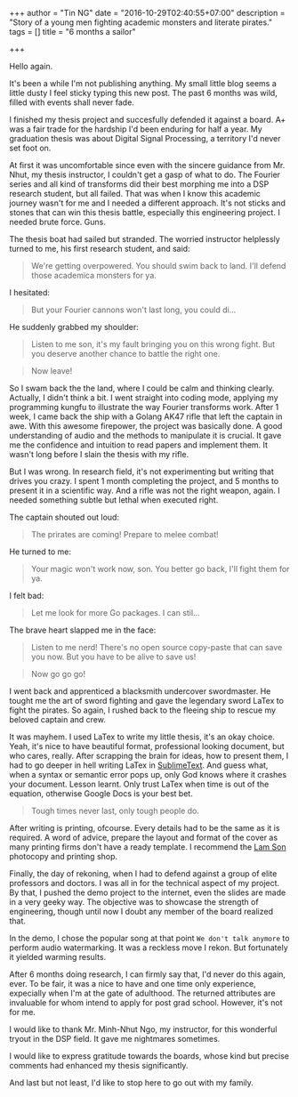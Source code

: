 +++
author = "Tin NG"
date = "2016-10-29T02:40:55+07:00"
description = "Story of a young men fighting academic monsters and literate pirates."
tags = []
title = "6 months a sailor"

+++

Hello again. 

It's been a while I'm not publishing anything. My small little blog seems a little dusty I feel sticky
typing this new post. The past 6 months was wild, filled with events shall never fade. 

I finished my thesis project and succesfully defended it against a board. A+ was a fair trade for the hardship I'd been
enduring for half a year. My graduation thesis was about Digital Signal Processing, a territory I'd never set foot on.

At first it was uncomfortable since even with the sincere guidance from Mr. Nhut, my thesis instructor, I couldn't get a 
gasp of what to do. The Fourier series and all kind of transforms did their best morphing me into a DSP research student, 
but all failed. That was when I know this academic journey wasn't for me and I needed a different approach. It's not 
sticks and stones that can win this thesis battle, especially this engineering project. I needed brute force. Guns. 

The thesis boat had sailed but stranded. The worried instructor helplessly turned to me, his first research student,
and said:

> We're getting overpowered. You should swim back to land. I'll defend those academica monsters for ya.

I hesitated:

> But your Fourier cannons won't last long, you could di...

He suddenly grabbed my shoulder:

> Listen to me son, it's my fault bringing you on this wrong fight. But you deserve another chance to battle the right one. 

> Now leave!

So I swam back the the land, where I could be calm and thinking clearly. Actually, I didn't think a bit. I went straight
into coding mode, applying my programming kungfu to illustrate the way Fourier transforms work. After 1 week, I came back
the ship with a Golang AK47 rifle that left the captain in awe. 
With this awesome firepower, the project was basically done. A good understanding
of audio and the methods to manipulate it is crucial. It gave me the confidence and intuition to read papers and
implement them. It wasn't long before I slain the thesis with my rifle.

But I was wrong. In research field, it's not experimenting but writing that drives you crazy. I spent 1 month completing
the project, and 5 months to present it in a scientific way. And a rifle was not the right weapon, again. I needed
something subtle but lethal when executed right. 

The captain shouted out loud:

> The prirates are coming! Prepare to melee combat!

He turned to me:

> Your magic won't work now, son. You better go back, I'll fight them for ya.

I felt bad:

> Let me look for more Go packages. I can stil...

The brave heart slapped me in the face:

> Listen to me nerd! There's no open source copy-paste that can save you now. But you have to be alive to save us!

> Now go go go!

I went back and apprenticed a blacksmith undercover swordmaster. He tought me the art of sword fighting and gave the
legendary sword LaTex to fight the pirates. So again, I rushed back to the fleeing ship to rescue my beloved captain and
crew.

It was mayhem. I used LaTex to write my little thesis, it's 
an okay choice. Yeah, it's nice to have beautiful format, professional looking document, but who cares, really. After
scrapping the brain for ideas, how to present them, I had to go deeper in hell writing LaTex in 
[SublimeText](https://www.sublimetext.com/). And guess what,
when a syntax or semantic error pops up, only God knows where it crashes your document. Lesson learnt. Only trust LaTex
when time is out of the equation, otherwise Google Docs is your best bet.

> Tough times never last, only tough people do.

After writing is printing, ofcourse. Every details had to be the same as it is required. A word of advice, prepare the
layout and format of the cover as many printing firms don't have a ready template. I recommend the 
[Lam Son](http://www.inlamson.com.vn/) photocopy and printing shop.

Finally, the day of rekoning, when I had to defend against a group of elite professors and doctors. I was all in for the
technical aspect of my project. By that, I pushed the demo project to the internet, even the slides are made in a very
geeky way. The objective was to showcase the strength of engineering, though until now I doubt any member of the board 
realized that.

In the demo, I chose the popular song at that point `We don't talk anymore` to perform audio watermarking. It was a
reckless move I rekon. But fortunately it yielded warming results.

After 6 months doing research, I can firmly say that, I'd never do this again, ever. To be fair, it was a nice to have
and one time only experience, expecially when I'm at the gate of adulthood. The returned attributes are invaluable for
whom intend to apply for post grad school. However, it's not for me.

I would like to thank Mr. Minh-Nhut Ngo, my instructor, for this wonderful tryout in the DSP field. It gave me nightmares
sometimes.


I would like to express gratitude towards the boards, whose kind but precise comments had enhanced my thesis significantly.

And last but not least, I'd like to stop here to go out with my family.
